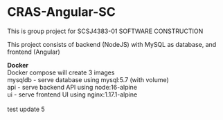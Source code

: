 # CRAS-Angular-SC

This is group project for SCSJ4383-01 SOFTWARE CONSTRUCTION

This project consists of backend (NodeJS) with MySQL as database, and frontend (Angular)

**Docker** <br>
Docker compose will create 3 images <br>
mysqldb - serve database using mysql:5.7 (with volume) <br>
api - serve backend API using node:16-alpine <br>
ui - serve frontend UI using nginx:1.17.1-alpine <br>
<br>
test update 5
